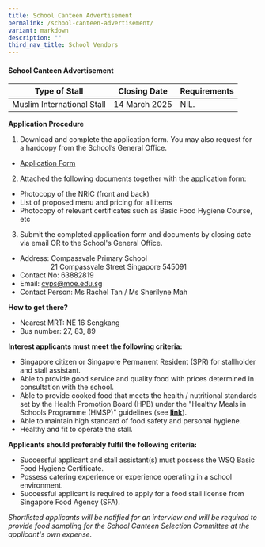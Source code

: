 ```yaml
---
title: School Canteen Advertisement
permalink: /school-canteen-advertisement/
variant: markdown
description: ""
third_nav_title: School Vendors
---
```

#### School Canteen Advertisement

| Type of Stall | Closing Date | Requirements |
| -------- | -------- | -------- |
| Muslim International Stall      | 14 March 2025     | NIL.    | 

**Application Procedure**

1. Download and complete the application form. You may also request for a hardcopy from the School’s General Office.
* [Application Form](/files/Application_for_Canteen_Stall_FormBF7__2023_.pdf)

2. Attached the following documents together with the application form:
* Photocopy of the NRIC (front and back)
* List of proposed menu and pricing for all items
* Photocopy of relevant certificates such as Basic Food Hygiene Course, etc

3. Submit the completed application form and documents by closing date via email OR to the School's General Office.

* Address: Compassvale Primary School <br>
           21 Compassvale Street
Singapore 545091
* Contact No: 63882819
* Email: cvps@moe.edu.sg
* Contact Person: Ms Rachel Tan / Ms Sherilyne Mah    

**How to get there?**
* Nearest MRT: NE 16 Sengkang
* Bus number: 27, 83, 89 

**Interest applicants must meet the following criteria:**
* Singapore citizen or Singapore Permanent Resident (SPR) for stallholder and stall assistant.
* Able to provide good service and quality food with prices determined in consultation with the school.
* Able to provide cooked food that meets the health / nutritional standards set by the Health Promotion Board (HPB) under the "Healthy Meals in Schools Programme (HMSP)" guidelines (see [**link**](https://www.hpb.gov.sg/schools/school-programmes/healthy-meals-in-schools-programme)).
* Able to maintain high standard of food safety and personal hygiene.
* Healthy and fit to operate the stall.


**Applicants should preferably fulfil the following criteria:**
* Successful applicant and stall assistant(s) must possess the WSQ Basic Food Hygiene Certificate.
* Possess catering experience or experience operating in a school environment.
* Successful applicant is required to apply for a food stall license from Singapore Food Agency (SFA). 


*Shortlisted applicants will be notified for an interview and will be required to provide food sampling for the School Canteen Selection Committee at the applicant's own expense.*